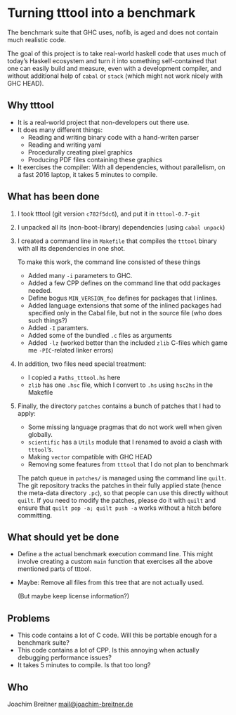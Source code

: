Turning tttool into a benchmark
===============================

The benchmark suite that GHC uses, nofib, is aged and does not contain much
realistic code.

The goal of this project is to take real-world haskell code that uses much of
today’s Haskell ecosystem and turn it into something self-contained that one
can easily build and measure, even with a development compiler, and without
additional help of `cabal` or `stack` (which might not work nicely with GHC
HEAD).


Why tttool
---------

 * It is a real-world project that non-developers out there use.
 * It does many different things:
    * Reading and writing binary code with a hand-writen parser
    * Reading and writing yaml
    * Procedurally creating pixel graphics
    * Producing PDF files containing these graphics
 * It exercises the compiler: With all dependencies, without parallelism, on a
   fast 2016 laptop, it takes 5 minutes to compile.

What has been done
------------------

 1. I took tttool (git version `c782f5dc6`), and put it in `tttool-0.7-git`
 2. I unpacked all its (non-boot-library) dependencies (using `cabal unpack`)
 3. I created a command line in `Makefile` that compiles the `tttool` binary
    with all its dependencies in one shot.

    To make this work, the command line consisted of these things

      * Added many `-i` parameters to GHC.
      * Added a few CPP defines on the command line that odd packages needed.
      * Define bogus `MIN_VERSION_foo` defines for packages that I inlines.
      * Added language extensions that some of the inlined packages had specified
        only in the Cabal file, but not in the source file (who does such things?)
      * Added `-I` paramters.
      * Added some of the bundled `.c` files as arguments
      * Added `-lz` (worked better than the included `zlib` C-files which game
	me `-PIC`-related linker errors)
 4. In addition, two files need special treatment:

      * I copied a `Paths_tttool.hs` here
      * `zlib` has one `.hsc` file, which I convert to `.hs` using `hsc2hs` in
	the Makefile
 5. Finally, the directory `patches` contains a bunch of patches that I had to apply:

      * Some missing language pragmas that do not work well when given globally.
      * `scientific` has a `Utils` module that I renamed to avoid a clash with `tttool`’s.
      * Making `vector` compatible with GHC HEAD
      * Removing some features from `tttool` that I do not plan to benchmark

    The patch queue in `patches/` is managed using the command line `quilt`.
    The git repository tracks the patches in their fully applied state (hence
    the meta-data directory `.pc`), so that people can use this directly
    without `quilt`. If you need to modify the patches, please do it with
    `quilt` and ensure that `quilt pop -a; quilt push -a` works without a hitch
    before committing.

What should yet be done
-----------------------

 * Define a the actual benchmark execution command line. This might involve
   creating a custom `main` function that exercises all the above mentioned parts
   of tttool.
 * Maybe: Remove all files from this tree that are not actually used.

   (But maybe keep license information?)

Problems
--------

 * This code contains a lot of C code. Will this be portable enough for a
   benchmark suite?
 * This code contains a lot of CPP. Is this annoying when actually debugging
   performance issues?
 * It takes 5 minutes to compile. Is that too long?

Who
---

Joachim Breitner <mail@joachim-breitner.de>

